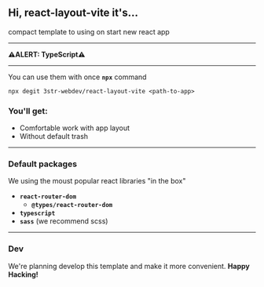 ## Hi, __react-layout-vite__ it's...
compact template to using on start new react app

---

__⚠️ALERT: TypeScript⚠️__

---

You can use them with once __`npx`__ command

```nodejs 
npx degit 3str-webdev/react-layout-vite <path-to-app>
```

### You'll get:

- Comfortable work with app layout
- Without default trash

---

### Default packages

We using the moust popular react libraries "in the box"

* __`react-router-dom`__
    * __`@types/react-router-dom`__
* __`typescript`__
* __`sass`__ (we recommend scss)

---

### Dev

We're planning develop this template and make it more convenient. __Happy Hacking!__
